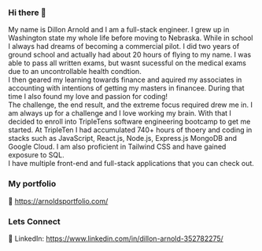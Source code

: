 ### Hi there 👋

My name is Dillon Arnold and I am a full-stack engineer. I grew up in Washington state my whole life before moving to Nebraska. While in school I always had dreams of becoming a commercial pilot. I did two years of ground school and actually had about 20 hours of flying to my name. I was able to pass all written exams, but wasnt sucessful on the medical exams due to an uncontrollable health condtion. 
<br> 
I then geared my learning towards finance and aquired my associates in accounting with intentions of getting my masters in financee. During that time I also found my love and passion for coding! 
<br> 
The challenge, the end result, and the extreme focus required drew me in. I am always up for a challenge and I love working my brain. With that I decided to enroll into TripleTens software engineering bootcamp to get me started. At TripleTen I had accumulated 740+ hours of thoery and coding in stacks such as JavaScript, React.js, Node.js, Express.js MongoDB and Google Cloud. I am also proficient in Tailwind CSS and have gained exposure to SQL.
<br>
I have multiple front-end and full-stack applications that you can check out.

### My portfolio
📁 https://arnoldsportfolio.com/

### Lets Connect
📱 LinkedIn: https://www.linkedin.com/in/dillon-arnold-352782275/

  

  


